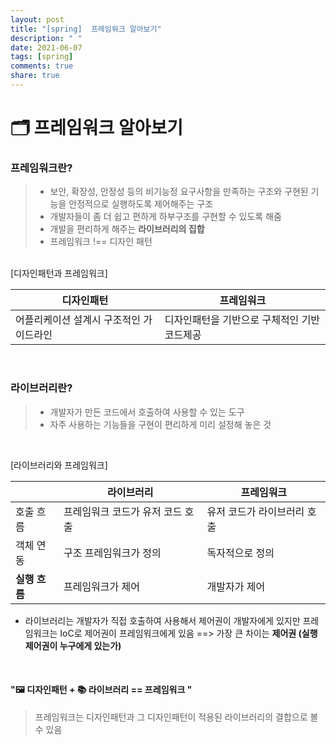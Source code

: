 ```yaml
---
layout: post
title: "[spring]  프레임워크 알아보기"
description: " "
date: 2021-06-07
tags: [spring]
comments: true
share: true
---
```


# 🗂 프레임워크 알아보기

### 프레임워크란?

> - 보안, 확장성, 안정성 등의 비기능정 요구사항을 만족하는 구조와 구현된 기능을 안정적으로 실행하도록 제어해주는 구조
> - 개발자들이 좀 더 쉽고 편하게 하부구조를 구현할 수 있도록 해줌
> - 개발을 편리하게 해주는 **라이브러리의 집합**
> - 프레임워크 !== 디자인 패턴

<br >
[디자인패턴과 프레임워크]

| 디자인패턴                              | 프레임워크                                   |
| --------------------------------------- | -------------------------------------------- |
| 어플리케이션 설계시 구조적인 가이드라인 | 디자인패턴을 기반으로 구체적인 기반 코드제공 |

<br>

### 라이브러리란?

> - 개발자가 만든 코드에서 호출하여 사용할 수 있는 도구
> - 자주 사용하는 기능들을 구현이 편리하게 미리 설정해 놓은 것

<br>

[라이브러리와 프레임워크]

|               | 라이브러리                       | 프레임워크                  |
| ------------- | -------------------------------- | --------------------------- |
| 호출 흐름     | 프레임워크 코드가 유저 코드 호출 | 유저 코드가 라이브러리 호출 |
| 객체 연동     | 구조 프레임워크가 정의           | 독자적으로 정의             |
| **실행 흐름** | 프레임워크가 제어                | 개발자가 제어               |

- 라이브러리는 개발자가 직접 호출하여 사용해서 제어권이 개발자에게 있지만 프레임워크는 IoC로 제어권이 프레임워크에게 있음
  ==> 가장 큰 차이는 **제어권 (실행 제어권이 누구에게 있는가)**

<br/>

#### "🖼 디자인패턴 + 📚 라이브러리 == 프레임워크 "

> 프레임워크는 디자인패턴과 그 디자인패턴이 적용된 라이브러리의 결합으로 볼 수 있음
